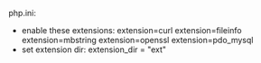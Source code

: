 php.ini: 
- enable these extensions:
extension=curl
extension=fileinfo
extension=mbstring
extension=openssl
extension=pdo_mysql
- set extension dir:
extension_dir = "ext"
